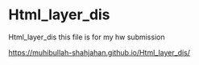 # Html_layer_dis
Html_layer_dis this file is for my hw submission


https://muhibullah-shahjahan.github.io/Html_layer_dis/
